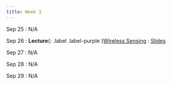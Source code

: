 ```yaml
---
title: Week 3 
---
```


Sep 25
: N/A

Sep 26
: **Lecture**{: .label .label-purple }[Wireless Sensing](#)
  : [Slides](/CSE610_Fall_2023/assets/slides/lec05_cse610.pdf)

Sep 27
: N/A

Sep 28
: N/A

Sep 29
: N/A
